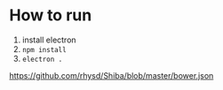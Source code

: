 # How to run

1. install electron
2. `npm install`
3. `electron .`

https://github.com/rhysd/Shiba/blob/master/bower.json
